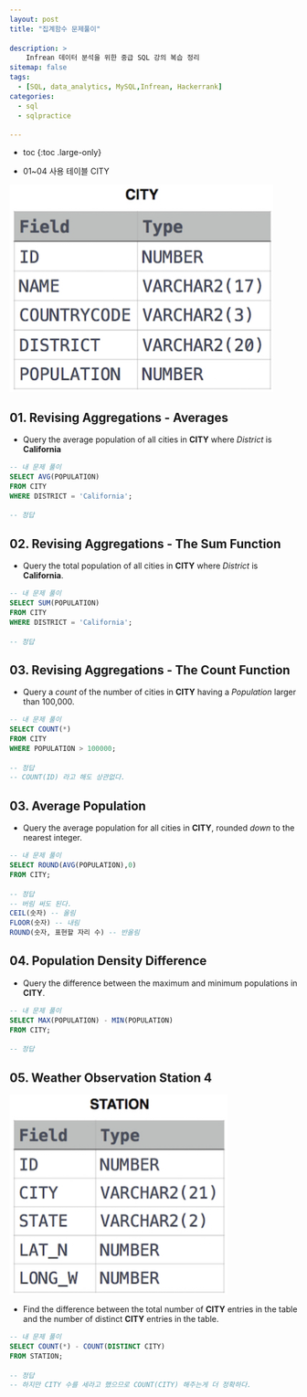 ```yaml
---
layout: post
title: "집계함수 문제풀이"

description: >
    Infrean 데이터 분석을 위한 중급 SQL 강의 복습 정리
sitemap: false
tags:
  - [SQL, data_analytics, MySQL,Infrean, Hackerrank]
categories:
  - sql
  - sqlpractice 

---
```




* toc
{:toc .large-only}
- 01~04 사용 테이블 CITY

![image-20220404202121078](/assets/md-images/image-20220404202121078.png)





## 01. Revising Aggregations - Averages

- Query the average population of all cities in **CITY** where *District* is **California**

```sql
-- 내 문제 풀이
SELECT AVG(POPULATION)
FROM CITY
WHERE DISTRICT = 'California';

-- 정답
```



## 02. Revising Aggregations - The Sum Function

- Query the total population of all cities in **CITY** where *District* is **California**.

```sql
-- 내 문제 풀이
SELECT SUM(POPULATION)
FROM CITY
WHERE DISTRICT = 'California';

-- 정답
```



## 03. Revising Aggregations - The Count Function

- Query a *count* of the number of cities in **CITY** having a *Population* larger than 100,000.

```sql
-- 내 문제 풀이
SELECT COUNT(*)
FROM CITY
WHERE POPULATION > 100000;

-- 정답
-- COUNT(ID) 라고 해도 상관없다.
```



## 03. Average Population

- Query the average population for all cities in **CITY**, rounded *down* to the nearest integer.

```sql
-- 내 문제 풀이
SELECT ROUND(AVG(POPULATION),0)
FROM CITY;

-- 정답
-- 버림 써도 된다.
CEIL(숫자) -- 올림
FLOOR(숫자) -- 내림
ROUND(숫자, 표현할 자리 수) -- 반올림
```



## 04. Population Density Difference

- Query the difference between the maximum and minimum populations in **CITY**.

```sql
-- 내 문제 풀이
SELECT MAX(POPULATION) - MIN(POPULATION)
FROM CITY;

-- 정답
```



## 05. Weather Observation Station 4

![image-20220404202715583](/assets/md-images/image-20220404202715583.png)

- Find the difference between the total number of **CITY** entries in the table and the number of distinct **CITY** entries in the table.

```sql
-- 내 문제 풀이
SELECT COUNT(*) - COUNT(DISTINCT CITY)
FROM STATION;

-- 정답
-- 하지만 CITY 수를 세라고 했으므로 COUNT(CITY) 해주는게 더 정확하다.
```



